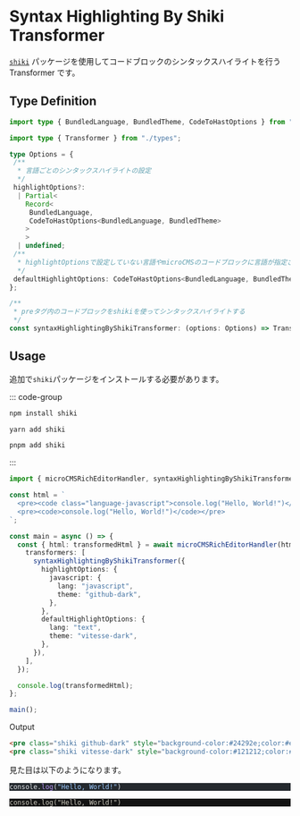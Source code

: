 # Syntax Highlighting By Shiki Transformer

[`shiki`](https://shiki.style/) パッケージを使用してコードブロックのシンタックスハイライトを行う Transformer です。

## Type Definition

```ts
import type { BundledLanguage, BundledTheme, CodeToHastOptions } from "shiki";

import type { Transformer } from "./types";

type Options = {
 /**
  * 言語ごとのシンタックスハイライトの設定
  */
 highlightOptions?:
  | Partial<
    Record<
     BundledLanguage,
     CodeToHastOptions<BundledLanguage, BundledTheme>
    >
    >
  | undefined;
 /**
  * highlightOptionsで設定していない言語やmicroCMSのコードブロックに言語が指定されていない場合の設定
  */
 defaultHighlightOptions: CodeToHastOptions<BundledLanguage, BundledTheme>;
};

/**
 * preタグ内のコードブロックをshikiを使ってシンタックスハイライトする
 */
const syntaxHighlightingByShikiTransformer: (options: Options) => Transformer
```

## Usage

追加で`shiki`パッケージをインストールする必要があります。

::: code-group

```sh [npm]
npm install shiki
```

```sh [yarn]
yarn add shiki
```

```sh [pnpm]
pnpm add shiki
```

:::

```ts
import { microCMSRichEditorHandler, syntaxHighlightingByShikiTransformer } from "microcms-rich-editor-handler";

const html = `
  <pre><code class="language-javascript">console.log("Hello, World!")</code></pre>
  <pre><code>console.log("Hello, World!")</code></pre>
`;

const main = async () => {
  const { html: transformedHtml } = await microCMSRichEditorHandler(html, {
    transformers: [
      syntaxHighlightingByShikiTransformer({
        highlightOptions: {
          javascript: {
            lang: "javascript",
            theme: "github-dark",
          },
        },
        defaultHighlightOptions: {
          lang: "text",
          theme: "vitesse-dark",
        },
      }),
    ],
  });

  console.log(transformedHtml);
};

main();
```

Output

```html
<pre class="shiki github-dark" style="background-color:#24292e;color:#e1e4e8" tabindex="0"><code><span class="line"><span style="color:#E1E4E8">console.</span><span style="color:#B392F0">log</span><span style="color:#E1E4E8">(</span><span style="color:#9ECBFF">"Hello, World!"</span><span style="color:#E1E4E8">)</span></span></code></pre>
<pre class="shiki vitesse-dark" style="background-color:#121212;color:#dbd7caee" tabindex="0"><code><span class="line"><span>console.log("Hello, World!")</span></span></code></pre>
```

見た目は以下のようになります。

<pre class="shiki github-dark" style="background-color:#24292e;color:#e1e4e8" tabindex="0"><code><span class="line"><span style="color:#E1E4E8">console.</span><span style="color:#B392F0">log</span><span style="color:#E1E4E8">(</span><span style="color:#9ECBFF">"Hello, World!"</span><span style="color:#E1E4E8">)</span></span></code></pre>
<pre class="shiki vitesse-dark" style="background-color:#121212;color:#dbd7caee" tabindex="0"><code><span class="line"><span>console.log("Hello, World!")</span></span></code></pre>
